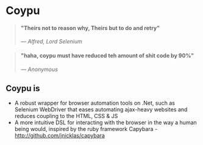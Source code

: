 # Coypu

> #### "Theirs not to reason why, Theirs but to do and retry"
>
> &mdash; <cite>Alfred, Lord Selenium

> #### "haha, coypu must have reduced teh amount of shit code by 90%"
>
> &mdash; <cite>Anonymous</cite>

## Coypu is

- A robust wrapper for browser automation tools on .Net, such as Selenium WebDriver that eases automating ajax-heavy websites and reduces coupling to the HTML, CSS & JS
- A more intuitive DSL for interacting with the browser in the way a human being would, inspired by the ruby framework Capybara - http://github.com/jnicklas/capybara

